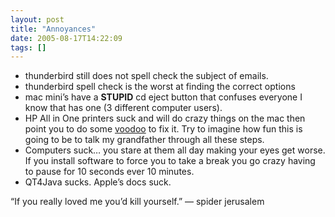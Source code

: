 ```yaml
---
layout: post
title: "Annoyances"
date: 2005-08-17T14:22:09
tags: []
---
```


<ul>
<li>thunderbird still does not spell check the subject of emails.</li>
<li>thunderbird spell check is the worst at finding the correct options</li>
<li>mac mini&#8217;s have a <strong>STUPID</strong> cd eject button that confuses everyone I know that has one (3 different computer users).</li>
<li>HP All in One printers suck and will do crazy things on the mac then point you to do some <a href="http://h10025.www1.hp.com/ewfrf/wc/document?lc=en&#38;cc=us&#38;docname=c00257656&#38;product=3112">voodoo</a> to fix it.  Try to imagine how fun this is going to be to talk my grandfather through all these steps.</li>
<li>Computers suck&#8230; you stare at them all day making your eyes get  worse.  If you install software to force you to take a break you go crazy having to pause for 10 seconds ever 10 minutes.</li>
<li>QT4Java sucks.  Apple&#8217;s docs suck.</li>
</ul>

<p>&#8220;If you really loved me you&#8217;d kill yourself.&#8221;  &#8212; spider jerusalem</p>
